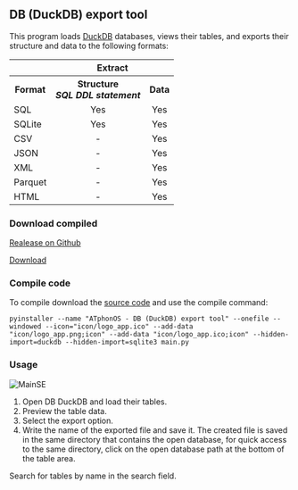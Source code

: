 ## DB (DuckDB) export tool 
This program loads [DuckDB](https://github.com/duckdb/duckdb "Title") databases, views their tables, and exports their structure and data to the following formats:
<table>
        <tr>
            <th></th>
           <th colspan="2">Extract</th>
        </tr>
        <tr>
            <th> Format </th>
            <th> Structure <br> <em>SQL DDL statement</em></th>
            <th>  Data </th>
        </tr>
        <tr>
            <td>SQL</td>
            <td align="center">Yes</td>
           <td align="center">Yes</td>
        </tr>
        <tr>
            <td>SQLite</td>
            <td align="center">Yes</td>
            <td align="center">Yes</td>
        </tr>
        <tr>
            <td>CSV</td>
            <td align="center">-</td>
            <td align="center">Yes</td>
        </tr>
        <tr>
            <td>JSON</td>
            <td align="center">-</td>
            <td align="center">Yes</td>
        </tr>
        <tr>
            <td>XML</td>
            <td align="center">-</td>
            <td align="center">Yes</td>
        </tr>
        <tr>
            <td>Parquet</td>
            <td align="center">-</td>
            <td align="center">Yes</td>
        </tr>
        <tr>
            <td>HTML</td>
            <td align="center">-</td>
            <td align="center">Yes</td>
        </tr>
     </table>

     
### Download compiled

[Realease on Github](https://github.com/ATphonOS/DB_DuckDB_export_tool/releases/tag/v1.0.0)

[Download](https://github.com/ATphonOS/DB_DuckDB_export_tool/releases/download/v1.0.0/ATphonOS.-.DB.DuckDB.export.tool.exe)

 ### Compile code  

To compile download the [source code](https://github.com/ATphonOS/DB_DuckDB_export_tool/archive/refs/tags/v1.0.0.zip) and use the compile command:

`
pyinstaller --name "ATphonOS - DB (DuckDB) export tool" --onefile --windowed --icon="icon/logo_app.ico" --add-data "icon/logo_app.png;icon" --add-data "icon/logo_app.ico;icon" --hidden-import=duckdb --hidden-import=sqlite3 main.py
`

 ### Usage
 
![MainSE](https://github.com/user-attachments/assets/6e787e52-19e3-4e36-bfc1-f017564dc3da)

 1. Open DB DuckDB and load their tables.
 2. Preview the table data.
 3. Select the export option.
 4. Write the name of the exported file and save it.
The created file is saved in the same directory that contains the open database, for quick access to the same directory, click on the open database path at the bottom of the table area.

Search for tables by name in the search field.
